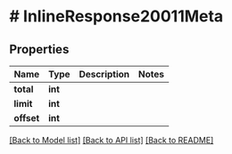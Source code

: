 # # InlineResponse20011Meta

## Properties

Name | Type | Description | Notes
------------ | ------------- | ------------- | -------------
**total** | **int** |  |
**limit** | **int** |  |
**offset** | **int** |  |

[[Back to Model list]](../../README.md#models) [[Back to API list]](../../README.md#endpoints) [[Back to README]](../../README.md)
